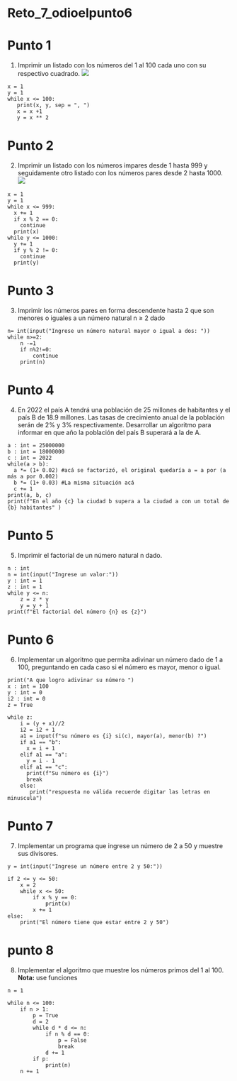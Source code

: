# Reto_7_odioelpunto6
# Punto 1
1. Imprimir un listado con los números del 1 al 100 cada uno con su respectivo cuadrado.
![](https://i.ibb.co/J7MqkQ8/PUNTO-1-1.png)
```
x = 1
y = 1
while x <= 100:
   print(x, y, sep = ", ")
   x = x +1
   y = x ** 2
```
# Punto 2
2.  Imprimir un listado con los números impares desde 1 hasta 999 y seguidamente otro listado con los números pares desde 2 hasta 1000.
![](https://i.ibb.co/TcTY9M4/Punto-2.png)

```
x = 1
y = 1
while x <= 999:
  x += 1
  if x % 2 == 0:
    continue
  print(x)
while y <= 1000:
  y += 1
  if y % 2 != 0:
    continue
  print(y)
```
# Punto 3
3.  Imprimir los números pares en forma descendente hasta 2 que son menores o iguales a un número natural n ≥ 2 dado
```
n= int(input("Ingrese un número natural mayor o igual a dos: "))
while n>=2:
    n -=1
    if n%2!=0:
        continue
    print(n)
```
# Punto 4
4. En 2022 el país A tendrá una población de 25 millones de habitantes y el país B de 18.9 millones. Las tasas de crecimiento anual de la población serán de 2% y 3% respectivamente. Desarrollar un algoritmo para informar en que año la población del país B superará a
la de A.
```
a : int = 25000000
b : int = 18000000
c : int = 2022
while(a > b):
  a *= (1+ 0.02) #acá se factorizó, el original quedaría a = a por (a más a por 0.002)
  b *= (1+ 0.03) #La misma situación acá
  c += 1
print(a, b, c)
print(f"En el año {c} la ciudad b supera a la ciudad a con un total de {b} habitantes" )
```
# Punto 5
5. Imprimir el factorial de un número natural n dado.
```
n : int
n = int(input("Ingrese un valor:"))
y : int = 1
z : int = 1
while y <= n:
    z = z * y
    y = y + 1
print(f"El factorial del número {n} es {z}") 
```
# Punto 6
6. Implementar un algoritmo que permita adivinar un número dado de 1 a 100, preguntando en cada caso si el número es mayor, menor o igual.
```
print("A que logro adivinar su número ")
x : int = 100
y : int = 0
i2 : int = 0
z = True

while z:
    i = (y + x)//2
    i2 = i2 + 1
    a1 = input(f"su número es {i} si(c), mayor(a), menor(b) ?")
    if a1 == "b":
      x = i + 1
    elif a1 == "a":
      y = i - 1
    elif a1 == "c":
      print(f"Su número es {i}")
      break
    else:
       print("respuesta no válida recuerde digitar las letras en minuscula")
```
# Punto 7
7. Implementar un programa que ingrese un número de 2 a 50 y muestre sus divisores.
```
y = int(input("Ingrese un número entre 2 y 50:"))

if 2 <= y <= 50:
    x = 2
    while x <= 50:
        if x % y == 0:
            print(x)
        x += 1
else:
    print("El número tiene que estar entre 2 y 50")
```
# punto 8
8. Implementar el algoritmo que muestre los números primos del 1 al 100. **Nota:** use funciones
```
n = 1

while n <= 100:
    if n > 1:
        p = True
        d = 2
        while d * d <= n:
            if n % d == 0:
                p = False
                break
            d += 1
        if p:
            print(n)
    n += 1
```
